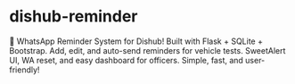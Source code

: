 # dishub-reminder
🚦 WhatsApp Reminder System for Dishub! Built with Flask + SQLite + Bootstrap. Add, edit, and auto-send reminders for vehicle tests. SweetAlert UI, WA reset, and easy dashboard for officers. Simple, fast, and user-friendly!
